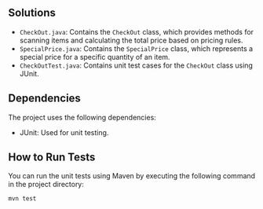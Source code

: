 ## Solutions

- `CheckOut.java`: Contains the `CheckOut` class, which provides methods for scanning items and calculating the total price based on pricing rules.
- `SpecialPrice.java`: Contains the `SpecialPrice` class, which represents a special price for a specific quantity of an item.
- `CheckOutTest.java`: Contains unit test cases for the `CheckOut` class using JUnit.

## Dependencies

The project uses the following dependencies:
- JUnit: Used for unit testing.

## How to Run Tests

You can run the unit tests using Maven by executing the following command in the project directory:

```bash
mvn test
